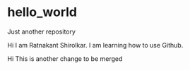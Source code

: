 # hello_world
Just another repository

Hi I am Ratnakant Shirolkar.
I am learning how to use Github.

Hi This is another change to be merged

